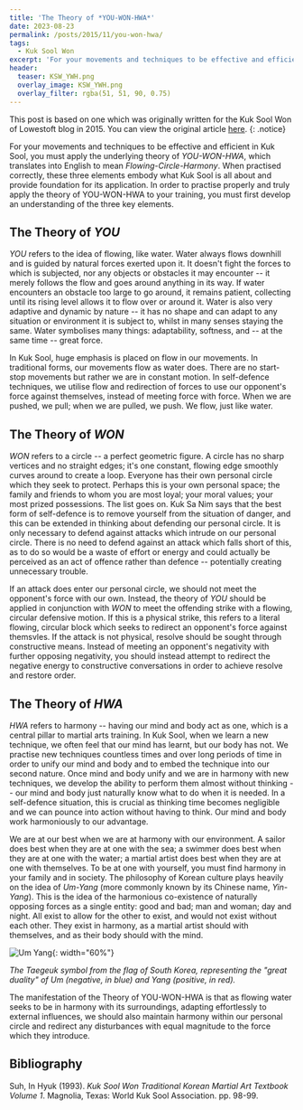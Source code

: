 ```yaml
---
title: 'The Theory of *YOU-WON-HWA*'
date: 2023-08-23
permalink: /posts/2015/11/you-won-hwa/
tags:
  - Kuk Sool Won
excerpt: 'For your movements and techniques to be effective and efficient in Kuk Sool, you must apply the theory of *YOU-WON-HWA*. Before you apply it however, you must have an understanding of what it is.'
header:
  teaser: KSW_YWH.png
  overlay_image: KSW_YWH.png
  overlay_filter: rgba(51, 51, 90, 0.75)
---
```

This post is based on one which was originally written for the Kuk Sool Won of Lowestoft blog in 2015. You can view the original article [here](https://kuksoolwonlowestoft.co.uk/the-theory-of-you-won-hwa/).
{: .notice}

For your movements and techniques to be effective and efficient in Kuk Sool, you must apply the underlying theory of *YOU-WON-HWA*, which translates into English to mean *Flowing-Circle-Harmony*. When practised correctly, these three elements embody what Kuk Sool is all about and provide foundation for its application. In order to practise properly and truly apply the theory of YOU-WON-HWA to your training, you must first develop an understanding of the three key elements.

The Theory of *YOU*
------

*YOU* refers to the idea of flowing, like water. Water always flows downhill and is guided by natural forces exerted upon it. It doesn't fight the forces to which is subjected, nor any objects or obstacles it may encounter -- it merely follows the flow and goes around anything in its way. If water encounters an obstacle too large to go around, it remains patient, collecting until its rising level allows it to flow over or around it. Water is also very adaptive and dynamic by nature -- it has no shape and can adapt to any situation or environment it is subject to, whilst in many senses staying the same. Water symbolises many things: adaptability, softness, and -- at the same time -- great force.

In Kuk Sool, huge emphasis is placed on flow in our movements. In traditional forms, our movements flow as water does. There are no start-stop movements but rather we are in constant motion.  In self-defence techniques, we utilise flow and redirection of forces to use our opponent's force against themselves, instead of meeting force with force. When we are pushed, we pull; when we are pulled, we push. We flow, just like water.

The Theory of *WON* 
------

*WON* refers to a circle -- a perfect geometric figure. A circle has no sharp vertices and no straight edges; it's one constant, flowing edge smoothly curves around to create a loop. Everyone has their own personal circle which they seek to protect. Perhaps this is your own personal space; the family and friends to whom you are most loyal; your moral values; your most prized possessions. The list goes on. Kuk Sa Nim says that the best form of self-defence is to remove yourself from the situation of danger, and this can be extended in thinking about defending our personal circle. It is only necessary to defend against attacks which intrude on our personal circle. There is no need to defend against an attack which falls short of this, as to do so would be a waste of effort or energy and could actually be perceived as an act of offence rather than defence -- potentially creating unnecessary trouble.

If an attack does enter our personal circle, we should not meet the opponent's force with our own. Instead, the theory of *YOU* should be applied in conjunction with *WON* to meet the offending strike with a flowing, circular defensive motion. If this is a physical strike, this refers to a literal flowing, circular block which seeks to redirect an opponent's force against themsvles. If the attack is not physical, resolve should be sought through constructive means. Instead of meeting an opponent's negativity with further opposing negativity, you should instead attempt to redirect the negative energy to constructive conversations in order to achieve resolve and restore order.

The Theory of *HWA*
------

*HWA* refers to harmony -- having our mind and body act as one, which is a central pillar to martial arts training. In Kuk Sool, when we learn a new technique, we often feel that our mind has learnt, but our body has not. We practise new techniques countless times and over long periods of time in order to unify our mind and body and to embed the technique into our second nature. Once mind and body unify and we are in harmony with new techniques, we develop the ability to perform them almost without thinking -- our mind and body just naturally know what to do when it is needed. In a self-defence situation, this is crucial as thinking time becomes negligible and we can pounce into action without having to think. Our mind and body work harmoniously to our advantage.

We are at our best when we are at harmony with our environment. A sailor does best when they are at one with the sea; a swimmer does best when they are at one with the water; a martial artist does best when they are at one with themselves. To be at one with yourself, you must find harmony in your family and in society. The philosophy of Korean culture plays heavily on the idea of *Um-Yang* (more commonly known by its Chinese name, *Yin-Yang*). This is the idea of the harmonious co-existence of naturally opposing forces as a single entity: good and bad; man and woman; day and night. All exist to allow for the other to exist, and would not exist without each other. They exist in harmony, as a martial artist should with themselves, and as their body should with the mind.

![Um Yang](https://upload.wikimedia.org/wikipedia/commons/thumb/a/ad/Taegeuk.svg/1024px-Taegeuk.svg.png){: width="60%"}

*The Taegeuk symbol from the flag of South Korea, representing the "great duality" of Um (negative, in blue) and Yang (positive, in red).*

The manifestation of the Theory of YOU-WON-HWA is that as flowing water seeks to be in harmony with its surroundings, adapting effortlessly to external influences, we should also maintain harmony within our personal circle and redirect any disturbances with equal magnitude to the force which they introduce.

Bibliography
------

Suh, In Hyuk (1993). *Kuk Sool Won Traditional Korean Martial Art Textbook Volume 1*. Magnolia, Texas: World Kuk Sool Association. pp. 98-99.